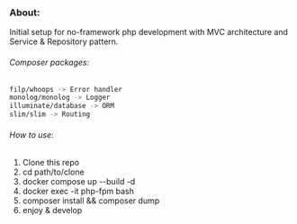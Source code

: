 ### About:

Initial setup for no-framework php development with MVC architecture and Service & Repository pattern.

###### Composer packages:

```bash
filp/whoops -> Error handler
monolog/monolog -> Logger
illuminate/database -> ORM
slim/slim -> Routing
```

###### How to use:

1. Clone this repo
2. cd path/to/clone
3. docker compose up --build -d
4. docker exec -it php-fpm bash
5. composer install && composer dump
6. enjoy & develop

